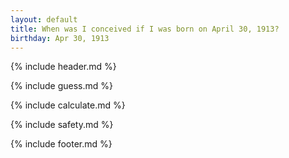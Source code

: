 ```yaml
---
layout: default
title: When was I conceived if I was born on April 30, 1913?
birthday: Apr 30, 1913
---
```


{% include header.md %}

{% include guess.md %}

{% include calculate.md %}

{% include safety.md %}

{% include footer.md %}



